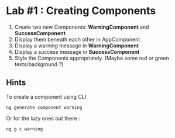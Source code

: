 # Lab #1 : Creating Components

1. Create two new Components: **WarningComponent** and **SuccessComponent**
2. Display them beneath each other in AppComponent
3. Display a warning message in **WarningComponent**
4. Display a success message in **SuccessComponent**
5. Style the Components appropriately. (Maybe some red or green texts/background ?)

## Hints

To create a component using CLI:

``` console
ng generate component warning
```

Or for the lazy ones out there :

``` console
ng g c warning
```
